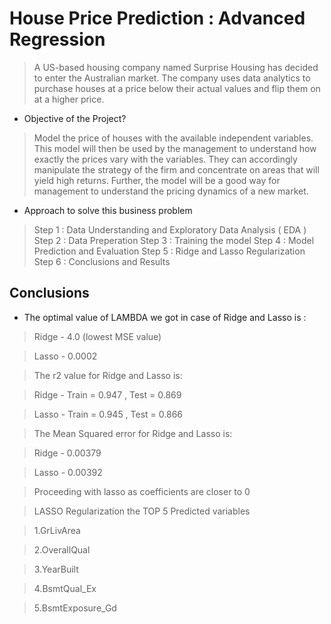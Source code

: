 # House Price Prediction : Advanced Regression
> A US-based housing company named Surprise Housing has decided to enter the Australian market.
> The company uses data analytics to purchase houses at a price below their actual values and flip them on at a higher price.

>



- Objective of the Project?
> Model the price of houses with the available independent variables.
> This model will then be used by the management to understand how exactly the prices vary with the variables.
> They can accordingly manipulate the strategy of the firm and concentrate on areas that will yield high returns.
> Further, the model will be a good way for management to understand the pricing dynamics of a new market.

- Approach to solve this business problem
> Step 1 : Data Understanding and Exploratory Data Analysis ( EDA )
> Step 2 : Data Preperation
> Step 3 : Training the model
> Step 4 : Model Prediction and Evaluation
> Step 5 : Ridge and Lasso Regularization
> Step 6 : Conclusions and Results

<!-- You don't have to answer all the questions - just the ones relevant to your project. -->

## Conclusions
- The optimal value of LAMBDA we got in case of Ridge and Lasso is :

>Ridge - 4.0 (lowest MSE value)

>Lasso - 0.0002

>The r2 value for Ridge and Lasso is:

>Ridge - Train = 0.947 , Test = 0.869

>Lasso - Train = 0.945 , Test = 0.866

>The Mean Squared error for Ridge and Lasso is:

>Ridge - 0.00379

>Lasso - 0.00392

>Proceeding with lasso as coefficients are closer to 0

>LASSO Regularization the TOP 5 Predicted variables

>1.GrLivArea

>2.OverallQual

>3.YearBuilt

>4.BsmtQual_Ex

>5.BsmtExposure_Gd

